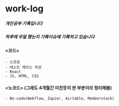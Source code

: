 # work-log
##### 개인공부 기록입니다 
##### 하루에 무얼 했는지 기록이슈에 기록하고 있습니다 


#### <코드> 
```
- 스프링 
- 테스트 케이스 작성 
- React 
- JS, HTML, CSS
```
>
#### <노코드> (그래도 4개월간 미친듯이 판 부분이라 정리해봄)
```
- No-code(Webflow, Zapier, Airtable, Memberstack)
```
